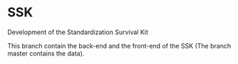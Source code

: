 # SSK
Development of the Standardization Survival Kit

This branch contain the back-end and the front-end of the SSK (The branch master contains the data).
